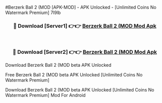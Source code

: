 #Berzerk Ball 2 (MOD [APK-MOD] - APK Unlocked - [Unlimited Coins No Watermark Premium] 7l9lb



<div align="center">

<h3>🔴 Download [Server1] 👉👉 <a href="https://momento.my/?title=Berzerk_Ball_2_(MOD">Berzerk Ball 2 (MOD Mod Apk</a></h3><br>

<h3>🔴 Download [Server2] 👉👉 <a href="https://momento.my/?title=Berzerk_Ball_2_(MOD">Berzerk Ball 2 (MOD Mod Apk</a></h3>
</div>



Download Berzerk Ball 2 (MOD beta APK Unlocked

Free Berzerk Ball 2 (MOD beta APK Unlocked [Unlimited Coins No Watermark Premium]

Download Berzerk Ball 2 (MOD beta APK Unlocked [Unlimited Coins No Watermark Premium] Mod For Android
